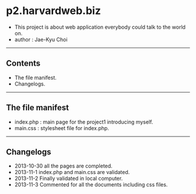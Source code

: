 p2.harvardweb.biz
=================

* This project is about web application everybody could talk to the world on.
* author : Jae-Kyu Choi

******************************************************************

Contents
--------
* The file manifest.
* Changelogs.

******************************************************************

The file manifest
-----------------
* index.php : main page for the project1 introducing myself.
* main.css : stylesheet file for index.php.


******************************************************************

Changelogs
----------
* 2013-10-30 all the pages are completed.
* 2013-11-1 index.php and main.css are validated.
* 2013-11-2 Finally validated in local computer.
* 2013-11-3 Commented for all the documents including css files.
